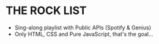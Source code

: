 # THE ROCK LIST

- Sing-along playlist with Public APIs (Spotify & Genius)
- Only HTML, CSS and Pure JavaScript, that's the goal...
